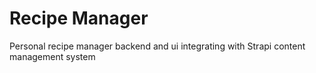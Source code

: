 # Recipe Manager

Personal recipe manager backend and ui integrating with Strapi content management system
